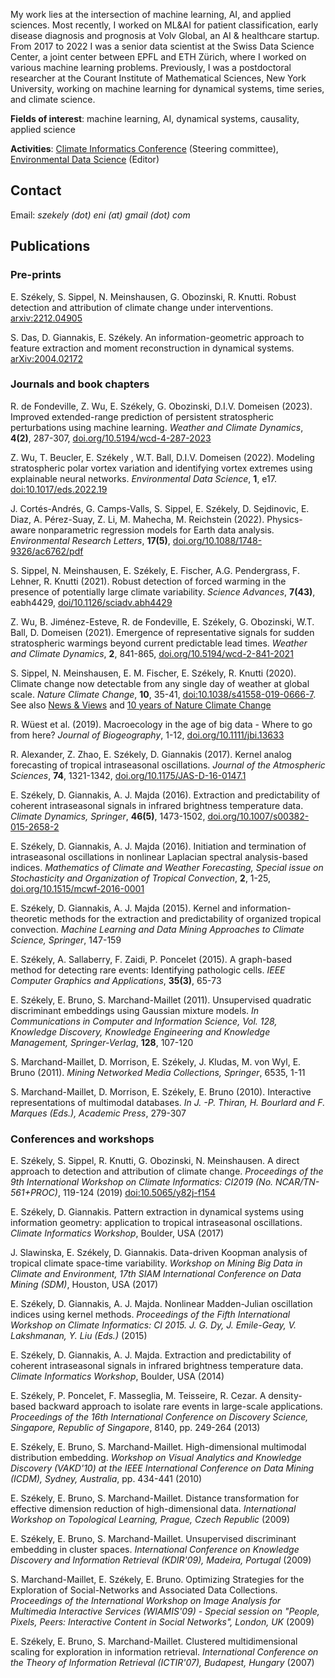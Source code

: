 My work lies at the intersection of machine learning, AI, and applied sciences. Most recently, I worked on ML&AI for patient classification, early disease diagnosis and prognosis at Volv Global, an AI & healthcare startup. From 2017 to 2022 I was a senior data scientist at the Swiss Data Science Center, a joint center between EPFL and ETH Zürich, where I worked on various machine learning problems. Previously, I was a postdoctoral researcher at the Courant Institute of Mathematical Sciences, New York University, working on machine learning for dynamical systems, time series, and climate science. 

**Fields of interest**: machine learning, AI, dynamical systems, causality, applied science

**Activities**: [Climate Informatics Conference](https://ci2020.web.ox.ac.uk/) (Steering committee), [Environmental Data Science](https://www.cambridge.org/core/journals/environmental-data-science) (Editor) 

## Contact
Email: _szekely (dot) eni (at) gmail (dot) com_

## Publications

### Pre-prints

E. Székely, S. Sippel, N. Meinshausen, G. Obozinski, R. Knutti. Robust detection and attribution of climate change under interventions. [arxiv:2212.04905](https://arxiv.org/abs/2212.04905)

S. Das, D. Giannakis, E. Székely. An information-geometric approach to feature extraction and moment reconstruction in dynamical systems. [arXiv:2004.02172](https://arxiv.org/abs/2004.02172)

### Journals and book chapters

R. de Fondeville, Z. Wu, E. Székely, G. Obozinski, D.I.V. Domeisen (2023). Improved extended-range prediction of persistent stratospheric perturbations using machine learning. *Weather and Climate Dynamics*, **4(2)**, 287-307, [doi.org/10.5194/wcd-4-287-2023](https://wcd.copernicus.org/articles/4/287/2023/wcd-4-287-2023.html)

Z. Wu, T. Beucler, E. Székely , W.T. Ball, D.I.V. Domeisen (2022). Modeling stratospheric polar vortex variation and identifying vortex extremes using explainable neural networks. *Environmental Data Science*, **1**, e17. [doi:10.1017/eds.2022.19](https://www.cambridge.org/core/journals/environmental-data-science/article/modeling-stratospheric-polar-vortex-variation-and-identifying-vortex-extremes-using-explainable-machine-learning/22E7AC22092AD3895D4612209A268ADB)

J. Cortés-Andrés, G. Camps-Valls, S. Sippel, E. Székely, D. Sejdinovic, E. Diaz, A. Pérez-Suay, Z. Li, M. Mahecha, M. Reichstein (2022). Physics-aware nonparametric regression models for Earth data analysis. *Environmental Research Letters*, **17(5)**, [doi.org/10.1088/1748-9326/ac6762/pdf](https://iopscience.iop.org/article/10.1088/1748-9326/ac6762/pdf)

S. Sippel, N. Meinshausen, E. Székely, E. Fischer, A.G. Pendergrass, F. Lehner, R. Knutti (2021). Robust detection of forced warming in the presence of potentially large climate variability. *Science Advances*, **7(43)**, eabh4429, [doi/10.1126/sciadv.abh4429](https://www.science.org/doi/pdf/10.1126/sciadv.abh4429)

Z. Wu, B. Jiménez-Esteve, R. de Fondeville, E. Székely, G. Obozinski, W.T. Ball, D. Domeisen (2021). Emergence of representative signals for sudden stratospheric warmings beyond current predictable lead times.  *Weather and Climate Dynamics*, **2**, 841-865, [doi.org/10.5194/wcd-2-841-2021](https://doi.org/10.5194/wcd-2-841-2021)

S. Sippel, N. Meinshausen, E. M. Fischer, E. Székely, R. Knutti (2020). Climate change now detectable from any single day of weather at global scale. *Nature Climate Change*, **10**, 35-41, [doi:10.1038/s41558-019-0666-7](https://www.nature.com/articles/s41558-019-0666-7). See also [News & Views](https://www.nature.com/articles/s41558-019-0670-y) and [10 years of Nature Climate Change](https://www.nature.com/articles/s41558-021-01019-4)

R. Wüest et al. (2019). Macroecology in the age of big data - Where to go from here? *Journal of Biogeography*, 1-12, [doi.org/10.1111/jbi.13633](https://onlinelibrary.wiley.com/doi/abs/10.1111/jbi.13633) 
     
R. Alexander, Z. Zhao, E. Székely, D. Giannakis (2017). Kernel analog forecasting of tropical intraseasonal oscillations. *Journal of the Atmospheric Sciences*, **74**, 1321-1342, [doi.org/10.1175/JAS-D-16-0147.1](https://journals.ametsoc.org/doi/full/10.1175/JAS-D-16-0147.1)

E. Székely, D. Giannakis, A. J. Majda (2016). Extraction and predictability of coherent intraseasonal signals in infrared brightness temperature data. *Climate Dynamics, Springer*, **46(5)**, 1473-1502, [doi.org/10.1007/s00382-015-2658-2](https://link.springer.com/article/10.1007/s00382-015-2658-2)
    
E. Székely, D. Giannakis, A. J. Majda (2016). Initiation and termination of intraseasonal oscillations in nonlinear Laplacian spectral analysis-based indices. *Mathematics of Climate and Weather Forecasting, Special issue on Stochasticity and Organization of Tropical Convection*, **2**, 1-25, [doi.org/10.1515/mcwf-2016-0001](https://www.degruyter.com/view/j/mcwf.2016.2.issue-1/mcwf-2016-0001/mcwf-2016-0001.xml)
    
E. Székely, D. Giannakis, A. J. Majda (2015). Kernel and information-theoretic methods for the extraction and predictability of organized tropical convection. *Machine Learning and Data Mining Approaches to Climate Science, Springer*, 147-159
    
E. Székely, A. Sallaberry, F. Zaidi, P. Poncelet (2015). A graph-based method for detecting rare events: Identifying pathologic cells. *IEEE Computer Graphics and Applications*, **35(3)**, 65-73
    
E. Székely, E. Bruno, S. Marchand-Maillet (2011). Unsupervised quadratic discriminant embeddings using Gaussian mixture models. *In Communications in Computer and Information Science, Vol. 128, Knowledge Discovery, Knowledge Engineering and Knowledge Management, Springer-Verlag*, **128**, 107-120
    
S. Marchand-Maillet, D. Morrison, E. Székely, J. Kludas, M. von Wyl, E. Bruno (2011). *Mining Networked Media Collections, Springer*, 6535, 1-11
    
S. Marchand-Maillet, D. Morrison, E. Székely, E. Bruno (2010). Interactive representations of multimodal databases. *In J. -P. Thiran, H. Bourlard and F. Marques (Eds.), Academic Press*, 279-307

### Conferences and workshops

E. Székely, S. Sippel, R. Knutti, G. Obozinski, N. Meinshausen. A direct approach to detection and attribution of climate change. *Proceedings of the 9th International Workshop on Climate Informatics: CI2019 (No. NCAR/TN-561+PROC)*, 119-124 (2019) [doi:10.5065/y82j-f154](http://dx.doi.org/10.5065/y82j-f154)

E. Székely, D. Giannakis. Pattern extraction in dynamical systems using information geometry: application to tropical intraseasonal oscillations. *Climate Informatics Workshop*, Boulder, USA (2017)
    
J. Slawinska, E. Székely, D. Giannakis. Data-driven Koopman analysis of tropical climate space-time variability. *Workshop on Mining Big Data in Climate and Environment, 17th SIAM International Conference on Data Mining (SDM)*, Houston, USA (2017)
    
E. Székely, D. Giannakis, A. J. Majda. Nonlinear Madden-Julian oscillation indices using kernel methods. *Proceedings of the Fifth International Workshop on Climate Informatics: CI 2015. J. G. Dy, J. Emile-Geay, V. Lakshmanan, Y. Liu (Eds.)* (2015)
    
E. Székely, D. Giannakis, A. J. Majda. Extraction and predictability of coherent intraseasonal signals in infrared brightness temperature data. *Climate Informatics Workshop*, Boulder, USA (2014)
    
E. Székely, P. Poncelet, F. Masseglia, M. Teisseire, R. Cezar. A density-based backward approach to isolate rare events in large-scale applications. *Proceedings of the 16th International Conference on Discovery Science, Singapore, Republic of Singapore*, 8140, pp. 249-264 (2013)
    
E. Székely, E. Bruno, S. Marchand-Maillet. High-dimensional multimodal distribution embedding. *Workshop on Visual Analytics and Knowledge Discovery (VAKD'10) at the IEEE International Conference on Data Mining (ICDM), Sydney, Australia*, pp. 434-441 (2010)
    
E. Székely, E. Bruno, S. Marchand-Maillet. Distance transformation for effective dimension reduction of high-dimensional data. *International Workshop on Topological Learning, Prague, Czech Republic* (2009)
    
E. Székely, E. Bruno, S. Marchand-Maillet. Unsupervised discriminant embedding in cluster spaces. *International Conference on Knowledge Discovery and Information Retrieval (KDIR'09), Madeira, Portugal* (2009)
    
S. Marchand-Maillet, E. Székely, E. Bruno. Optimizing Strategies for the Exploration of Social-Networks and Associated Data Collections. *Proceedings of the International Workshop on Image Analysis for Multimedia Interactive Services (WIAMIS'09) - Special session on "People, Pixels, Peers: Interactive Content in Social Networks", London, UK* (2009)
    
E. Székely, E. Bruno, S. Marchand-Maillet. Clustered multidimensional scaling for exploration in information retrieval. *International Conference on the Theory of Information Retrieval (ICTIR'07), Budapest, Hungary* (2007)

